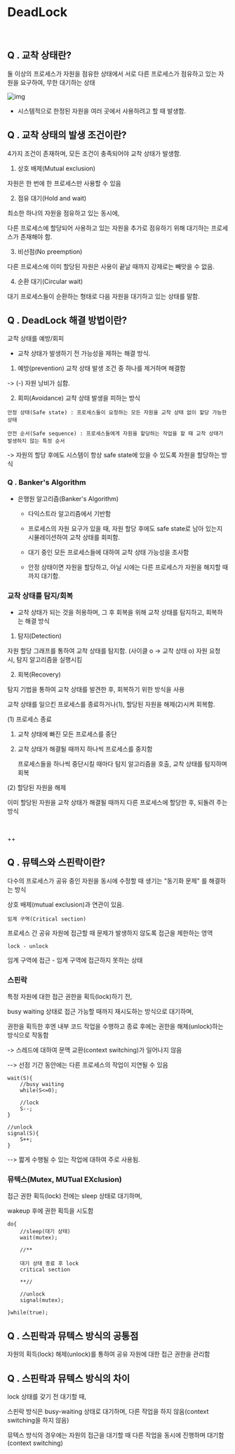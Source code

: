 # DeadLock
<br>

## Q . 교착 상태란?

둘 이상의 프로세스가 자원을 점유한 상태에서
서로 다른 프로세스가 점유하고 있는 자원을 요구하여, 무한 대기하는 상태

![img](https://user-images.githubusercontent.com/72663337/162190762-ac878aba-0134-49e8-9a50-dd731eb8f791.png)



- 시스템적으로 한정된 자원을 여러 곳에서 사용하려고 할 때 발생함.


## Q . 교착 상태의 발생 조건이란?

4가지 조건이 존재하며, 모든 조건이 충족되어야 교착 상태가 발생함.

1. 상호 배제(Mutual exclusion)

자원은 한 번에 한 프로세스만 사용할 수 있음



2. 점유 대기(Hold and wait)

최소한 하나의 자원을 점유하고 있는 동시에, 

다른 프로세스에 할당되어 사용하고 있는 자원을 추가로 점유하기 위해 대기하는 프로세스가 존재해야 함.



3. 비선점(No preemption)

다른 프로세스에 이미 할당된 자원은 사용이 끝날 때까지 강제로는 빼앗을 수 없음.



4. 순환 대기(Circular wait)

대기 프로세스들이 순환하는 형태로 다음 자원을 대기하고 있는 상태를 말함.


## Q . DeadLock 해결 방법이란?

교착 상태를 예방/회피
- 교착 상태가 발생하기 전 가능성을 제하는 해결 방식.



1. 예방(prevention)
교착 상태 발생 조건 중 하나를 제거하며 해결함


-> (-) 자원 낭비가 심함.


2. 회피(Avoidance)
교착 상태 발생을 피하는 방식


`안정 상태(Safe state) : 프로세스들이 요청하는 모든 자원을 교착 상태 없이 할당 가능한 상태`

`안전 순서(Safe sequence) : 프로세스들에게 자원을 할당하는 작업을 할 때 교착 상태가 발생하지 않는 특정 순서`



-> 자원의 할당 후에도 시스템이 항상 safe state에 있을 수 있도록 자원을 할당하는 방식


### Q . Banker's Algorithm

- 은행원 알고리즘(Banker's Algorithm)

  - 다익스트라 알고리즘에서 기반함

  - 프로세스의 자원 요구가 있을 때, 자원 할당 후에도 safe state로 남아 있는지 시뮬레이션하여 교착 상태를 회피함.

  - 대기 중인 모든 프로세스들에 대하여 교착 상태 가능성을 조사함

  - 안정 상태이면 자원을 할당하고, 아닐 시에는 다른 프로세스가 자원을 해지할 때까지 대기함.


### 교착 상태를 탐지/회복
- 교착 상태가 되는 것을 허용하며, 그 후 회복을 위해 교착 상태를 탐지하고, 회복하는 해결 방식



1. 탐지(Detection)

  자원 할당 그래프를 통하여 교착 상태를 탐지함.
  (사이클 o -> 교착 상태 o)
  자원 요청 시, 탐지 알고리즘을 실행시킴 



2. 회복(Recovery)

탐지 기법을 통하여 교착 상태를 발견한 후, 회복하기 위한 방식을 사용

교착 상태를 일으킨 프로세스를 종료하거나(1), 할당된 자원을 해제(2)시켜 회복함.



(1) 프로세스 종료


 1) 교착 상태에 빠진 모든 프로세스를 중단


 2) 교착 상태가 해결될 때까지 하나씩 프로세스를 중지함

    프로세스들을 하나씩 중단시킬 때마다 탐지 알고리즘을 호출, 교착 상태를 탐지하며 회복



(2) 할당된 자원을 해제

이미 할당된 자원을 교착 상태가 해결될 때까지 다른 프로세스에 할당한 후, 되돌려 주는 방식

<br>

++

## Q . 뮤텍스와 스핀락이란?
다수의 프로세스가 공유 중인 자원을 동시에 수정할 때 생기는 "동기화 문제" 를 해결하는 방식 

상호 배제(mutual exclusion)과 연관이 있음.


`임계 구역(Critical section)`

프로세스 간 공유 자원에 접근할 때 문제가 발생하지 않도록 접근을 제한하는 영역

`lock - unlock`

임계 구역에 접근 - 임계 구역에 접근하지 못하는 상태


### 스핀락

특정 자원에 대한 접근 권한을 획득(lock)하기 전,

busy waiting 상태로 접근 가능할 때까지 재시도하는 방식으로 대기하며,

권한을 획득한 후엔 내부 코드 작업을 수행하고 종료 후에는 권한을 해제(unlock)하는 방식으로 작동함

-> 스레드에 대하여 문맥 교환(context switching)가 일어나지 않음

--> 선점 기간 동안에는 다른 프로세스의 작업이 지연될 수 있음

```
wait(S){
	//busy waiting
	while(S<=0);
    
	//lock
	S--;
}

//unlock
signal(S){
	S++;
}
```
--> 짧게 수행될 수 있는 작업에 대하여 주로 사용됨.

### 뮤텍스(Mutex, MUTual EXclusion)

접근 권한 획득(lock) 전에는 sleep 상태로 대기하며,

wakeup 후에 권한 획득을 시도함

```
do{
	//sleep(대기 상태)
	wait(mutex);
    
	//**
    
	대기 상태 종료 후 lock
	critical section
    
	**//
    
	//unlock
	signal(mutex);
    
}while(true);
```

## Q . 스핀락과 뮤텍스 방식의 공통점

자원의 획득(lock) 해제(unlock)를 통하여 공유 자원에 대한 접근 권한을 관리함


## Q . 스핀락과 뮤텍스 방식의 차이

lock 상태를 갖기 전 대기할 때, 

스핀락 방식은 busy-waiting 상태로 대기하며, 다른 작업을 하지 않음(context switching을 하지 않음)

뮤텍스 방식의 경우에는 자원의 접근을 대기할 때 다른 작업을 동시에 진행하며 대기함(context switching)

